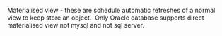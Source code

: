 Materialised view - these are schedule automatic refreshes of a normal view to keep store an object. 
Only Oracle database supports direct materialised view not mysql and not sql server.